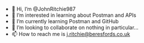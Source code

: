 - 👋 Hi, I’m @JohnRitchie987
- 👀 I’m interested in learning about Postman and APIs
- 🌱 I’m currently learning Postman and GitHub
- 💞️ I’m looking to collaborate on nothing in particular...
- 📫 How to reach me is j.ritchie@beresfords.co.uk

<!---
JohnRitchie987/JohnRitchie987 is a ✨ special ✨ repository because its `README.md` (this file) appears on your GitHub profile.
You can click the Preview link to take a look at your changes.
--->
